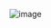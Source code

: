 ![image](https://user-images.githubusercontent.com/99810114/226185955-b656e3e1-2651-49de-a796-b645e12ddaba.png)
